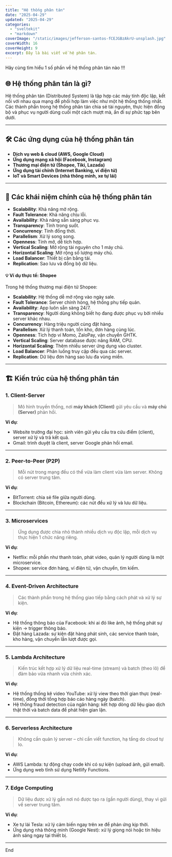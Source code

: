 ```yaml
---
title: "Hệ thống phân tán"
date: "2025-04-29"
updated: "2025-04-29"
categories:
  - "sveltekit"
  - "markdown"
coverImage: "/static/images/jefferson-santos-fCEJGBzAkrU-unsplash.jpg"
coverWidth: 16
coverHeight: 9
excerpt: Đây là bài viết về hệ phân tán.
---
```


Hãy cùng tìm hiểu 1 số phần về hệ thống phân tán nào !!!

## 🌐 Hệ thống phân tán là gì?

Hệ thống phân tán (Distributed System) là tập hợp các máy tính độc lập, kết nối với nhau qua mạng để phối hợp làm việc như một hệ thống thống nhất. Các thành phần trong hệ thống phân tán chia sẻ tài nguyên, thực hiện đồng bộ và phục vụ người dùng cuối một cách mượt mà, ẩn đi sự phức tạp bên dưới.

---


## 🛠️ Các ứng dụng của hệ thống phân tán

- **Dịch vụ web & cloud (AWS, Google Cloud)**
- **Ứng dụng mạng xã hội (Facebook, Instagram)**
- **Thương mại điện tử (Shopee, Tiki, Lazada)**
- **Ứng dụng tài chính (Internet Banking, ví điện tử)**
- **IoT và Smart Devices (nhà thông minh, xe tự lái)**

---


## 🔑 Các khái niệm chính của hệ thống phân tán

- **Scalability**: Khả năng mở rộng.
- **Fault Tolerance**: Khả năng chịu lỗi.
- **Availability**: Khả năng sẵn sàng phục vụ.
- **Transparency**: Tính trong suốt.
- **Concurrency**: Tính đồng thời.
- **Parallelism**: Xử lý song song.
- **Openness**: Tính mở, dễ tích hợp.
- **Vertical Scaling**: Mở rộng tài nguyên cho 1 máy chủ.
- **Horizontal Scaling**: Mở rộng số lượng máy chủ.
- **Load Balancer**: Thiết bị cân bằng tải.
- **Replication**: Sao lưu và đồng bộ dữ liệu.


#### 💡 Ví dụ thực tế: Shopee

Trong hệ thống thương mại điện tử Shopee:

- **Scalability**: Hệ thống dễ mở rộng vào ngày sale.
- **Fault Tolerance**: Server chính hỏng, hệ thống phụ tiếp quản.
- **Availability**: App luôn sẵn sàng 24/7.
- **Transparency**: Người dùng không biết họ đang được phục vụ bởi nhiều server khác nhau.
- **Concurrency**: Hàng triệu người cùng đặt hàng.
- **Parallelism**: Xử lý thanh toán, tồn kho, đơn hàng cùng lúc.
- **Openness**: Tích hợp ví Momo, ZaloPay, vận chuyển GHTK.
- **Vertical Scaling**: Server database được nâng RAM, CPU.
- **Horizontal Scaling**: Thêm nhiều server ứng dụng vào cluster.
- **Load Balancer**: Phân luồng truy cập đều qua các server.
- **Replication**: Dữ liệu đơn hàng sao lưu đa vùng miền.

---

## 🏗️ Kiến trúc của hệ thống phân tán

### 1. **Client-Server**

> Mô hình truyền thống, nơi **máy khách (Client)** gửi yêu cầu và **máy chủ (Server)** phản hồi.

**Ví dụ**:
- Website trường đại học: sinh viên gửi yêu cầu tra cứu điểm (client), server xử lý và trả kết quả.
- Gmail: trình duyệt là client, server Google phản hồi email.

---

### 2. **Peer-to-Peer (P2P)**

> Mỗi nút trong mạng đều có thể vừa làm client vừa làm server. Không có server trung tâm.

**Ví dụ**:  
- BitTorrent: chia sẻ file giữa người dùng.
- Blockchain (Bitcoin, Ethereum): các nút đều xử lý và lưu dữ liệu.

---

### 3. **Microservices**

> Ứng dụng được chia nhỏ thành nhiều dịch vụ độc lập, mỗi dịch vụ thực hiện 1 chức năng riêng.

**Ví dụ**:  
- Netflix: mỗi phần như thanh toán, phát video, quản lý người dùng là một microservice.
- Shopee: service đơn hàng, ví điện tử, vận chuyển, tìm kiếm.

---

### 4. **Event-Driven Architecture**

> Các thành phần trong hệ thống giao tiếp bằng cách phát và xử lý sự kiện.

**Ví dụ**:  
- Hệ thống thông báo của Facebook: khi ai đó like ảnh, hệ thống phát sự kiện → trigger thông báo.
- Đặt hàng Lazada: sự kiện đặt hàng phát sinh, các service thanh toán, kho hàng, vận chuyển lần lượt được gọi.

---

### 5. **Lambda Architecture**

> Kiến trúc kết hợp xử lý dữ liệu real-time (stream) và batch (theo lô) để đảm bảo vừa nhanh vừa chính xác.

**Ví dụ**:  
- Hệ thống thống kê video YouTube: xử lý view theo thời gian thực (real-time), đồng thời tổng hợp báo cáo hàng ngày (batch).
- Hệ thống fraud detection của ngân hàng: kết hợp dòng dữ liệu giao dịch thật thời và batch data để phát hiện gian lận.

---

### 6. **Serverless Architecture**

> Không cần quản lý server – chỉ cần viết function, hạ tầng do cloud tự lo.

**Ví dụ**:  
- AWS Lambda: tự động chạy code khi có sự kiện (upload ảnh, gửi email).
- Ứng dụng web tĩnh sử dụng Netlify Functions.

---

### 7. **Edge Computing**

> Dữ liệu được xử lý gần nơi nó được tạo ra (gần người dùng), thay vì gửi về server trung tâm.

**Ví dụ**:  
- Xe tự lái Tesla: xử lý cảm biến ngay trên xe để phản ứng kịp thời.
- Ứng dụng nhà thông minh (Google Nest): xử lý giọng nói hoặc tín hiệu ánh sáng ngay tại thiết bị.

---



End